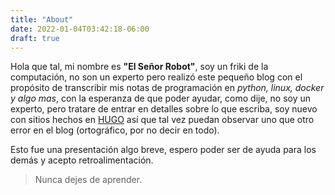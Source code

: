 ```yaml
---
title: "About"
date: 2022-01-04T03:42:18-06:00
draft: true
---
```



Hola que tal, mi nombre es **"El Señor Robot"**, soy un friki de la computación, no son un experto pero realizó este pequeño blog con el propósito de transcribir mis notas de programación en *python, linux, docker y algo mas*, con la esperanza de que poder ayudar, como dije, no soy un experto, pero tratare de entrar en detalles sobre lo que escriba, soy nuevo con sitios hechos en [HUGO](https://gohugo.io/) así que tal vez puedan observar uno que otro error en el blog (ortográfico, por no decir en todo).

Esto fue una presentación algo breve, espero poder ser de ayuda para los demás y acepto retroalimentación. 

> Nunca dejes de aprender.
